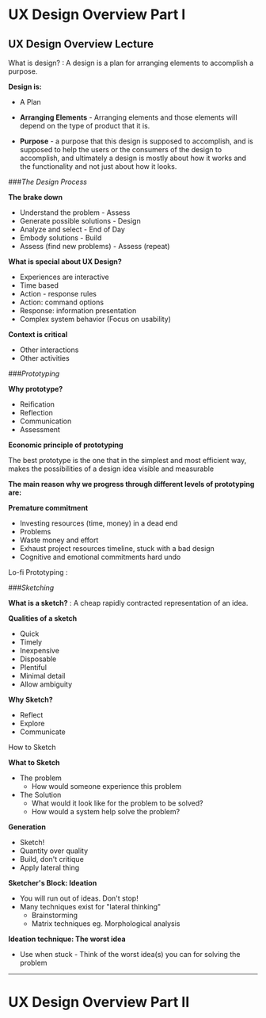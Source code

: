 # UX Design Overview Part I

## UX Design Overview Lecture

What is design?
: A design is a plan for arranging elements to accomplish a purpose.

**Design is:**
- A Plan

- **Arranging Elements** -  Arranging elements and those elements will depend on the type of product that it is. 

- **Purpose** - a purpose that this design is supposed to accomplish, and is supposed to help the users or the consumers of the design to accomplish, and ultimately a design is mostly about how it works and the functionality and not just about how it looks.


###_The Design Process_

**The brake down**
- Understand the problem - Assess
- Generate possible solutions - Design 
- Analyze and select - End of Day 
- Embody solutions - Build 
- Assess (find new problems) - Assess (repeat)


**What is special about UX Design?**
- Experiences are interactive 
- Time based
- Action - response rules 
- Action: command options 
- Response: information presentation 
- Complex system behavior (Focus on usability)

**Context is critical** 
- Other interactions 
- Other activities

###_Prototyping_

**Why prototype?** 

- Reification 
- Reflection 
- Communication 
- Assessment 


**Economic principle of prototyping** 

The best prototype is the one that in the simplest and most efficient way, makes the possibilities of a design idea visible and measurable 

**The main reason why we progress through different levels of prototyping are:** 

**Premature commitment** 
- Investing resources (time, money) in a dead end
- Problems
- Waste money and effort 
- Exhaust project resources timeline, stuck with a bad design 
- Cognitive and emotional commitments hard undo


Lo-fi Prototyping
:

###_Sketching_ 

**What is a sketch?**
: A cheap rapidly contracted representation of an idea. 

**Qualities of a sketch** 
- Quick 
- Timely 
- Inexpensive 
- Disposable 
- Plentiful 
- Minimal detail 
- Allow ambiguity 

**Why Sketch?** 
- Reflect 
- Explore 
- Communicate 

How to Sketch 

**What to Sketch** 

- The problem 
    - How would someone experience this problem 
- The Solution 
   - What would it look like for the problem to be solved? 
   - How would a system help solve the problem? 

**Generation** 
- Sketch! 
- Quantity over quality 
- Build, don't critique 
- Apply lateral thing 


**Sketcher's Block: Ideation**
- You will run out of ideas. Don't stop!
- Many techniques exist for "lateral thinking" 
    - Brainstorming 
    - Matrix techniques eg. Morphological analysis 

**Ideation technique: The worst idea** 
- Use when stuck - Think of the worst idea(s) you can for solving the problem



---



# UX Design Overview Part II






